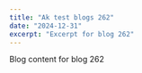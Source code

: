 ```yaml
---
title: "Ak test blogs 262"
date: "2024-12-31"
excerpt: "Excerpt for blog 262"
---
```


Blog content for blog 262